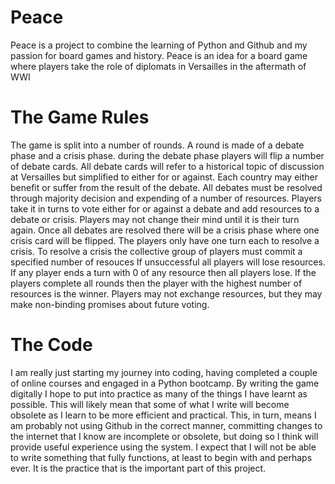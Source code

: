 # Peace
Peace is a project to combine the learning of Python and Github and my passion for board games and history. Peace is an idea for a board game where players take the role of diplomats in Versailles in the aftermath of WWI

# The Game Rules
The game is split into a number of rounds. A round is made of a debate phase and a crisis phase.
during the debate phase players will flip a number of debate cards.
All debate cards will refer to a historical topic of discussion at Versailles but simplified to either for or against. 
Each country may either benefit or suffer from the result of the debate. 
All debates must be resolved through majority decision and expending of a number of resources.
Players take it in turns to vote either for or against a debate and add resources to a debate or crisis.
Players may not change their mind until it is their turn again. 
Once all debates are resolved there will be a crisis phase where one crisis card will be flipped.
The players only have one turn each to resolve a crisis. 
To resolve a crisis the collective group of players must commit a specified number of resouces
If unsuccessful all players will lose resources.
If any player ends a turn with 0 of any resource then all players lose.
If the players complete all rounds then the player with the highest number of resources is the winner. 
Players may not exchange resources, but they may make non-binding promises about future voting.

# The Code
I am really just starting my journey into coding, having completed a couple of online courses and engaged in a Python bootcamp. 
By writing the game digitally I hope to put into practice as many of the things I have learnt as possible. This will likely mean that some of what I write will become obsolete as I learn to be more efficient and practical. This, in turn, means I am probably not using Github in the correct manner, committing changes to the internet that I know are incomplete or obsolete, but doing so I think will provide useful experience using the system.
I expect that I will not be able to write something that fully functions, at least to begin with and perhaps ever. It is the practice that is the important part of this project.   
